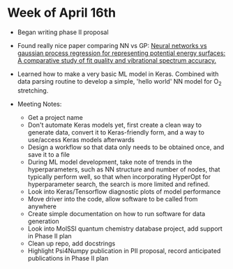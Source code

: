 # Week of April 16th

* Began writing phase II proposal

* Found really nice paper comparing NN vs GP: [Neural networks vs gaussian process regression for representing potential energy surfaces: A comparative study of fit quality and vibrational spectrum accuracy.](https://aip.scitation.org/doi/full/10.1063/1.5003074)

* Learned how to make a very basic ML model in Keras. Combined with data parsing routine to develop a simple, 'hello world' NN model for O<sub>2</sub> stretching.


* Meeting Notes:
    * Get a project name
    * Don't automate Keras models yet, first create a clean way to generate data, convert it to Keras-friendly form, and a way to use/access Keras models afterwards 
    * Design a workflow so that data only needs to be obtained once, and save it to a file
    * During ML model development, take note of trends in the hyperparameters, such as NN structure and number of nodes, that typically perform well, so that when incorporating HyperOpt for hyperparameter search, the search is more limited and refined.
    * Look into Keras/Tensorflow diagnostic plots of model performance  
    * Move driver into the code, allow software to be called from anywhere 
    * Create simple documentation on how to run software for data generation
    * Look into MolSSI quantum chemistry database project, add support in Phase II plan 
    * Clean up repo, add docstrings 
    * Highlight Psi4Numpy publication in PII proposal, record anticipated publications in Phase II plan
       
